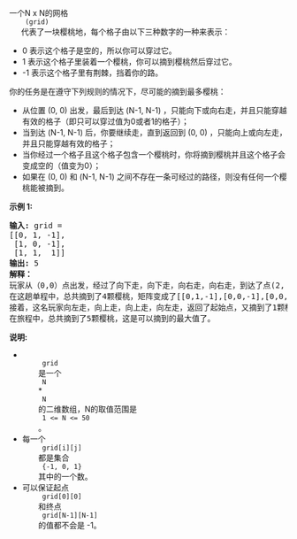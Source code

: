 <html>
 <body>
  <p>
   一个N x N的网格
   <code>
    (grid)
   </code>
   代表了一块樱桃地，每个格子由以下三种数字的一种来表示：
  </p>
  <ul>
   <li>
    0 表示这个格子是空的，所以你可以穿过它。
   </li>
   <li>
    1 表示这个格子里装着一个樱桃，你可以摘到樱桃然后穿过它。
   </li>
   <li>
    -1 表示这个格子里有荆棘，挡着你的路。
   </li>
  </ul>
  <p>
   你的任务是在遵守下列规则的情况下，尽可能的摘到最多樱桃：
  </p>
  <ul>
   <li>
    从位置 (0, 0) 出发，最后到达 (N-1, N-1) ，只能向下或向右走，并且只能穿越有效的格子（即只可以穿过值为0或者1的格子）；
   </li>
   <li>
    当到达 (N-1, N-1) 后，你要继续走，直到返回到 (0, 0) ，只能向上或向左走，并且只能穿越有效的格子；
   </li>
   <li>
    当你经过一个格子且这个格子包含一个樱桃时，你将摘到樱桃并且这个格子会变成空的（值变为0）；
   </li>
   <li>
    如果在 (0, 0) 和 (N-1, N-1) 之间不存在一条可经过的路径，则没有任何一个樱桃能被摘到。
   </li>
  </ul>
  <p>
   <strong>
    示例 1:
   </strong>
  </p>
  <pre>
<strong>输入:</strong> grid =
[[0, 1, -1],
 [1, 0, -1],
 [1, 1,  1]]
<strong>输出:</strong> 5
<strong>解释：</strong> 
玩家从（0,0）点出发，经过了向下走，向下走，向右走，向右走，到达了点(2, 2)。
在这趟单程中，总共摘到了4颗樱桃，矩阵变成了[[0,1,-1],[0,0,-1],[0,0,0]]。
接着，这名玩家向左走，向上走，向上走，向左走，返回了起始点，又摘到了1颗樱桃。
在旅程中，总共摘到了5颗樱桃，这是可以摘到的最大值了。
</pre>
  <p>
   <strong>
    说明:
   </strong>
  </p>
  <ul>
   <li>
    <code>
     grid
    </code>
    是一个
    <code>
     N
    </code>
    *
    <code>
     N
    </code>
    的二维数组，N的取值范围是
    <code>
     1 &lt;= N &lt;= 50
    </code>
    。
   </li>
   <li>
    每一个
    <code>
     grid[i][j]
    </code>
    都是集合
    <code>
     {-1, 0, 1}
    </code>
    其中的一个数。
   </li>
   <li>
    可以保证起点
    <code>
     grid[0][0]
    </code>
    和终点
    <code>
     grid[N-1][N-1]
    </code>
    的值都不会是 -1。
   </li>
  </ul>
 </body>
</html>